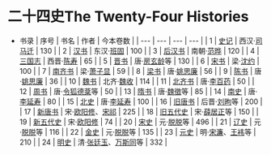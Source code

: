 # 二十四史The Twenty-Four Histories

- 书录
| 序号 | 书名 | 作者 | 今本卷数 |
| --- | --- | --- | --- |
| 1 | [史记](https://baike.baidu.com/item/%E5%8F%B2%E8%AE%B0/254522) | 西汉·[司马迁](https://baike.baidu.com/item/%E5%8F%B8%E9%A9%AC%E8%BF%81/65648) | 130 |
| 2 | [汉书](https://baike.baidu.com/item/%E6%B1%89%E4%B9%A6) | 东汉·[班固](https://baike.baidu.com/item/%E7%8F%AD%E5%9B%BA/81828) | 100 |
| 3 | [后汉书](https://baike.baidu.com/item/%E5%90%8E%E6%B1%89%E4%B9%A6) | 南朝·[范晔](https://baike.baidu.com/item/%E8%8C%83%E6%99%94/5078942) | 120 |
| 4 | [三国志](https://baike.baidu.com/item/%E4%B8%89%E5%9B%BD%E5%BF%97) | 西晋·[陈寿](https://baike.baidu.com/item/%E9%99%88%E5%AF%BF/5816) | 65 |
| 5 | [晋书](https://baike.baidu.com/item/%E6%99%8B%E4%B9%A6) | 唐·[房玄龄](https://baike.baidu.com/item/%E6%88%BF%E7%8E%84%E9%BE%84)等 | 130 |
| 6 | [宋书](https://baike.baidu.com/item/%E5%AE%8B%E4%B9%A6) | 梁·[沈约](https://baike.baidu.com/item/%E6%B2%88%E7%BA%A6) | 100 |
| 7 | [南齐书](https://baike.baidu.com/item/%E5%8D%97%E9%BD%90%E4%B9%A6) | 梁·[萧子显](https://baike.baidu.com/item/%E8%90%A7%E5%AD%90%E6%98%BE) | 59 |
| 8 | [梁书](https://baike.baidu.com/item/%E6%A2%81%E4%B9%A6) | 唐·[姚思廉](https://baike.baidu.com/item/%E5%A7%9A%E6%80%9D%E5%BB%89) | 56 |
| 9 | [陈书](https://baike.baidu.com/item/%E9%99%88%E4%B9%A6) | 唐·[姚思廉](https://baike.baidu.com/item/%E5%A7%9A%E6%80%9D%E5%BB%89) | 36 |
| 10 | [魏书](https://baike.baidu.com/item/%E9%AD%8F%E4%B9%A6) | 北齐·[魏收](https://baike.baidu.com/item/%E9%AD%8F%E6%94%B6) | 114 |
| 11 | [北齐书](https://baike.baidu.com/item/%E5%8C%97%E9%BD%90%E4%B9%A6) | 唐·[李百药](https://baike.baidu.com/item/%E6%9D%8E%E7%99%BE%E8%8D%AF) | 50 |
| 12 | [周书](https://baike.baidu.com/item/%E5%91%A8%E4%B9%A6) | 唐·[令狐德棻](https://baike.baidu.com/item/%E4%BB%A4%E7%8B%90%E5%BE%B7%E6%A3%BB)等 | 50 |
| 13 | [隋书](https://baike.baidu.com/item/%E9%9A%8B%E4%B9%A6) | 唐·[魏徵](https://baike.baidu.com/item/%E9%AD%8F%E5%BE%B5)等 | 85 |
| 14 | [南史](https://baike.baidu.com/item/%E5%8D%97%E5%8F%B2) | 唐·[李延寿](https://baike.baidu.com/item/%E6%9D%8E%E5%BB%B6%E5%AF%BF/2189055) | 80 |
| 15 | [北史](https://baike.baidu.com/item/%E5%8C%97%E5%8F%B2) | 唐·[李延寿](https://baike.baidu.com/item/%E6%9D%8E%E5%BB%B6%E5%AF%BF/2189055) | 100 |
| 16 | [旧唐书](https://baike.baidu.com/item/%E6%97%A7%E5%94%90%E4%B9%A6) | 后晋·[刘昫](https://baike.baidu.com/item/%E5%88%98%E6%98%AB)等 | 200 |
| 17 | [新唐书](https://baike.baidu.com/item/%E6%96%B0%E5%94%90%E4%B9%A6) | 宋·[欧阳修](https://baike.baidu.com/item/%E6%AC%A7%E9%98%B3%E4%BF%AE/127825)、[宋祁](https://baike.baidu.com/item/%E5%AE%8B%E7%A5%81) | 225 |
| 18 | [旧五代史](https://baike.baidu.com/item/%E6%97%A7%E4%BA%94%E4%BB%A3%E5%8F%B2) | 宋·[薛居正](https://baike.baidu.com/item/%E8%96%9B%E5%B1%85%E6%AD%A3)等 | 150 |
| 19 | [新五代史](https://baike.baidu.com/item/%E6%96%B0%E4%BA%94%E4%BB%A3%E5%8F%B2) | 宋·[欧阳修](https://baike.baidu.com/item/%E6%AC%A7%E9%98%B3%E4%BF%AE) | 74 |
| 20 | [宋史](https://baike.baidu.com/item/%E5%AE%8B%E5%8F%B2) | 元·[脱脱](https://baike.baidu.com/item/%E8%84%B1%E8%84%B1)等 | 496 |
| 21 | [辽史](https://baike.baidu.com/item/%E8%BE%BD%E5%8F%B2) | 元·[脱脱](https://baike.baidu.com/item/%E8%84%B1%E8%84%B1)等 | 116 |
| 22 | [金史](https://baike.baidu.com/item/%E9%87%91%E5%8F%B2) | 元·[脱脱](https://baike.baidu.com/item/%E8%84%B1%E8%84%B1)等 | 135 |
| 23 | [元史](https://baike.baidu.com/item/%E5%85%83%E5%8F%B2/2859504) | 明·[宋濂](https://baike.baidu.com/item/%E5%AE%8B%E6%BF%82)、[王袆](https://baike.baidu.com/item/%E7%8E%8B%E8%A2%86)等 | 210 |
| 24 | [明史](https://baike.baidu.com/item/%E6%98%8E%E5%8F%B2/1702588) | 清·[张廷玉](https://baike.baidu.com/item/%E5%BC%A0%E5%BB%B7%E7%8E%89/234347)、[万斯同](https://baike.baidu.com/item/%E4%B8%87%E6%96%AF%E5%90%8C)等 | 332 |



